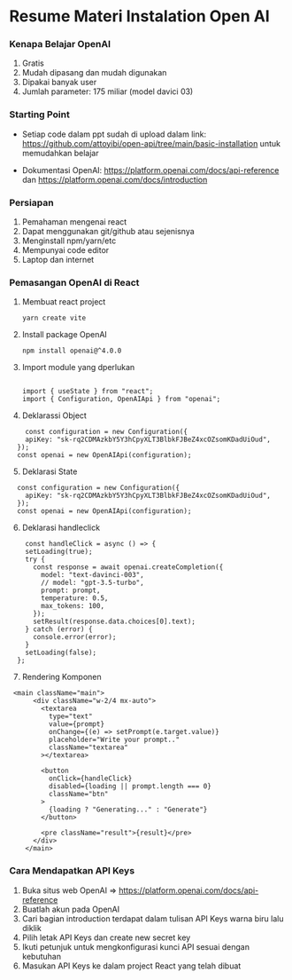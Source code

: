 # Resume Materi Instalation Open AI

### Kenapa Belajar OpenAI

1. Gratis
2. Mudah dipasang dan mudah digunakan
3. Dipakai banyak user
4. Jumlah parameter: 175 miliar (model davici 03)

### Starting Point

- Setiap code dalam ppt sudah di upload dalam link: https://github.com/attoyibi/open-api/tree/main/basic-installation untuk memudahkan belajar

- Dokumentasi OpenAI: https://platform.openai.com/docs/api-reference dan https://platform.openai.com/docs/introduction

### Persiapan

1. Pemahaman mengenai react
2. Dapat menggunakan git/github atau sejenisnya
3. Menginstall npm/yarn/etc
4. Mempunyai code editor
5. Laptop dan internet

### Pemasangan OpenAI di React

1. Membuat react project
   <br/>

   ```
   yarn create vite
   ```

2. Install package OpenAI
   <br/>

   ```
   npm install openai@^4.0.0

   ```

3. Import module yang dperlukan
   <br/>

   ```

   import { useState } from "react";
   import { Configuration, OpenAIApi } from "openai";

   ```

4. Deklarassi Object
   <br/>

```
    const configuration = new Configuration({
    apiKey: "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",
  });
  const openai = new OpenAIApi(configuration);

```

5. Deklarasi State

```
  const configuration = new Configuration({
    apiKey: "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",
  });
  const openai = new OpenAIApi(configuration);

```

6. Deklarasi handleclick

```
    const handleClick = async () => {
    setLoading(true);
    try {
      const response = await openai.createCompletion({
        model: "text-davinci-003",
        // model: "gpt-3.5-turbo",
        prompt: prompt,
        temperature: 0.5,
        max_tokens: 100,
      });
      setResult(response.data.choices[0].text);
    } catch (error) {
      console.error(error);
    }
    setLoading(false);
  };

```

7. Rendering Komponen

```
 <main className="main">
      <div className="w-2/4 mx-auto">
        <textarea
          type="text"
          value={prompt}
          onChange={(e) => setPrompt(e.target.value)}
          placeholder="Write your prompt.."
          className="textarea"
        ></textarea>

        <button
          onClick={handleClick}
          disabled={loading || prompt.length === 0}
          className="btn"
        >
          {loading ? "Generating..." : "Generate"}
        </button>

        <pre className="result">{result}</pre>
      </div>
    </main>
```

### Cara Mendapatkan API Keys

1. Buka situs web OpenAI => https://platform.openai.com/docs/api-reference
2. Buatlah akun pada OpenAI
3. Cari bagian introduction terdapat dalam tulisan API Keys warna biru lalu diklik
4. Pilih letak API Keys dan create new secret key
5. Ikuti petunjuk untuk mengkonfigurasi kunci API sesuai dengan kebutuhan
6. Masukan API Keys ke dalam project React yang telah dibuat
